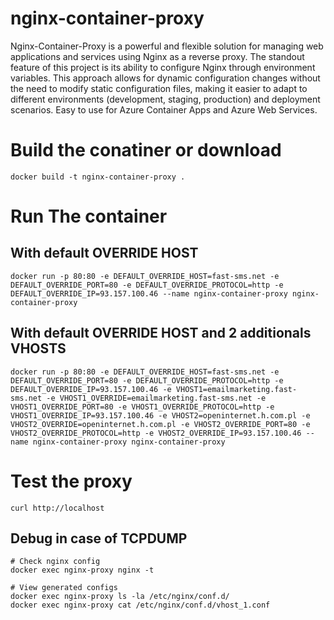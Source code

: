 # nginx-container-proxy
Nginx-Container-Proxy is a powerful and flexible solution for managing web applications and services using Nginx as a reverse proxy. The standout feature of this project is its ability to configure Nginx through environment variables. This approach allows for dynamic configuration changes without the need to modify static configuration files, making it easier to adapt to different environments (development, staging, production) and deployment scenarios. Easy to use for Azure Container Apps and Azure Web Services.

# Build the conatiner or download
```
docker build -t nginx-container-proxy .
```
# Run The container
## With default OVERRIDE HOST
```
docker run -p 80:80 -e DEFAULT_OVERRIDE_HOST=fast-sms.net -e DEFAULT_OVERRIDE_PORT=80 -e DEFAULT_OVERRIDE_PROTOCOL=http -e DEFAULT_OVERRIDE_IP=93.157.100.46 --name nginx-container-proxy nginx-container-proxy
```
## With default OVERRIDE HOST and 2 additionals VHOSTS
```
docker run -p 80:80 -e DEFAULT_OVERRIDE_HOST=fast-sms.net -e DEFAULT_OVERRIDE_PORT=80 -e DEFAULT_OVERRIDE_PROTOCOL=http -e DEFAULT_OVERRIDE_IP=93.157.100.46 -e VHOST1=emailmarketing.fast-sms.net -e VHOST1_OVERRIDE=emailmarketing.fast-sms.net -e VHOST1_OVERRIDE_PORT=80 -e VHOST1_OVERRIDE_PROTOCOL=http -e VHOST1_OVERRIDE_IP=93.157.100.46 -e VHOST2=openinternet.h.com.pl -e VHOST2_OVERRIDE=openinternet.h.com.pl -e VHOST2_OVERRIDE_PORT=80 -e VHOST2_OVERRIDE_PROTOCOL=http -e VHOST2_OVERRIDE_IP=93.157.100.46 --name nginx-container-proxy nginx-container-proxy
```

# Test the proxy
```
curl http://localhost
```
## Debug in case of TCPDUMP
```
# Check nginx config
docker exec nginx-proxy nginx -t

# View generated configs
docker exec nginx-proxy ls -la /etc/nginx/conf.d/
docker exec nginx-proxy cat /etc/nginx/conf.d/vhost_1.conf
```

